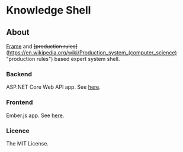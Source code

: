 # Knowledge Shell

## About

[Frame](<https://en.wikipedia.org/wiki/Frame_(artificial_intelligence)> "Frame") and ~~[production rules]~~(https://en.wikipedia.org/wiki/Production_system_(computer_science) "production rules") based expert system shell.

### Backend

ASP.NET Core Web API app. See [here](https://github.com/mishhan/knowledge-shell/tree/readme/backend "here").

### Frontend

Ember.js app. See [here](https://github.com/mishhan/knowledge-shell/tree/readme/frontend "here").

### Licence

The MIT License.
